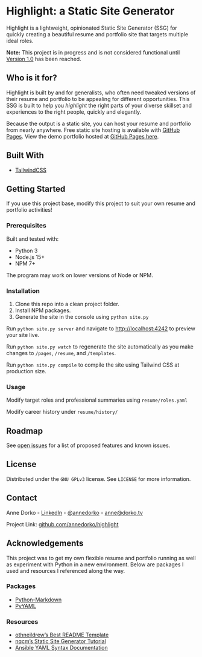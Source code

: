 # Highlight: a Static Site Generator

Highlight is a lightweight, opinionated Static Site Generator (SSG) for quickly creating a beautiful resume and portfolio site that targets multiple ideal roles.

**Note:** This project is in progress and is not considered functional until [Version 1.0](https://github.com/annedorko/highlight/milestone/1) has been reached.

## Who is it for?

Highlight is built by and for generalists, who often need tweaked versions of their resume and portfolio to be appealing for different opportunities. This SSG is built to help you _highlight_ the right parts of your diverse skillset and experiences to the right people, quickly and elegantly.

Because the output is a static site, you can host your resume and portfolio from nearly anywhere. Free static site hosting is available with [GitHub Pages](https://pages.github.com/). View the demo portfolio hosted at [GitHub Pages here](https://hire.annedorko.com).

## Built With

- [TailwindCSS](https://github.com/tailwindlabs/tailwindcss)

## Getting Started

If you use this project base, modify this project to suit your own resume and portfolio activities!

### Prerequisites

Built and tested with:

- Python 3
- Node.js 15+
- NPM 7+

The program may work on lower versions of Node or NPM.

### Installation

1. Clone this repo into a clean project folder.
2. Install NPM packages.
3. Generate the site in the console using `python site.py`

Run `python site.py server` and navigate to [http://localhost:4242](http://localhost:4242) to preview your site live.

Run `python site.py watch` to regenerate the site automatically as you make changes to `/pages`, `/resume`, and `/templates`.

Run `python site.py compile` to compile the site using Tailwind CSS at production size.

### Usage

Modify target roles and professional summaries using `resume/roles.yaml`

Modify career history under `resume/history/`

## Roadmap

See [open issues](https://github.com/annedorko/highlight/issues) for a list of proposed features and known issues.

## License

Distributed under the `GNU GPLv3` license. See `LICENSE` for more information.

## Contact

Anne Dorko - [LinkedIn](https://www.linkedin.com/in/annedorko) - [@annedorko](https://twitter.com/annedorko) - [anne@dorko.tv](mailto:anne@dorko.tv)

Project Link: [github.com/annedorko/highlight](https://github.com/annedorko/highlight)

## Acknowledgements

This project was to get my own flexible resume and portfolio running as well as experiment with Python in a new environment. Below are packages I used and resources I referenced along the way.

### Packages
- [Python-Markdown](https://github.com/Python-Markdown/markdown)
- [PyYAML](https://pyyaml.org/wiki/PyYAMLDocumentation)

### Resources
- [othneildrew’s Best README Template](https://github.com/othneildrew/Best-README-Template)
- [nqcm’s Static Site Generator Tutorial](https://github.com/nqcm/static-site-generator)
- [Ansible YAML Syntax Documentation](https://docs.ansible.com/ansible/latest/reference_appendices/YAMLSyntax.html)
